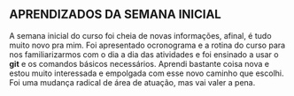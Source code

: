 ## APRENDIZADOS DA SEMANA INICIAL

 A semana inicial do curso foi cheia de novas informações, afinal, é tudo muito novo pra mim. Foi apresentado ocronograma e a rotina do curso para nos familiarizarmos com o dia a dia das atividades e foi ensinado a usar o **git** e os comandos básicos necessários. Aprendi bastante coisa nova e estou muito interessada e empolgada com esse novo caminho que escolhi. Foi uma mudança radical de área de atuação, mas vai valer a pena. 